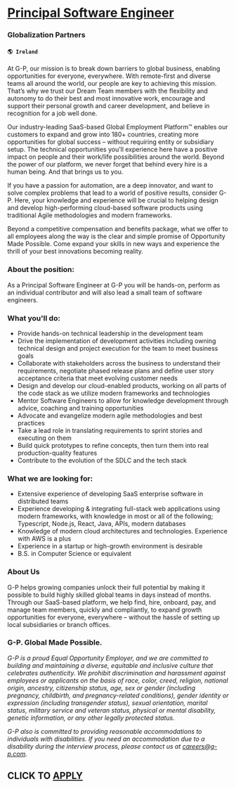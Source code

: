 # [Principal Software Engineer](https://www.remotewlb.com/apply/principal-software-engineer-65721)  
### Globalization Partners  
#### `🌎 Ireland`  

At G-P, our mission is to break down barriers to global business, enabling opportunities for everyone, everywhere. With remote-first and diverse teams all around the world, our people are key to achieving this mission. That’s why we trust our Dream Team members with the flexibility and autonomy to do their best and most innovative work, encourage and support their personal growth and career development, and believe in recognition for a job well done.

Our industry-leading SaaS-based Global Employment Platform™ enables our customers to expand and grow into 180+ countries, creating more opportunities for global success – without requiring entity or subsidiary setup. The technical opportunities you’ll experience here have a positive impact on people and their work/life possibilities around the world. Beyond the power of our platform, we never forget that behind every hire is a human being. And that brings us to you.

If you have a passion for automation, are a deep innovator, and want to solve complex problems that lead to a world of positive results, consider G-P. Here, your knowledge and experience will be crucial to helping design and develop high-performing cloud-based software products using traditional Agile methodologies and modern frameworks.

Beyond a competitive compensation and benefits package, what we offer to all employees along the way is the clear and simple promise of Opportunity Made Possible. Come expand your skills in new ways and experience the thrill of your best innovations becoming reality.

### About the position:

As a Principal Software Engineer at G-P you will be hands-on, perform as an individual contributor and will also lead a small team of software engineers.

### What you'll do:

  * Provide hands-on technical leadership in the development team
  * Drive the implementation of development activities including owning technical design and project execution for the team to meet business goals 
  * Collaborate with stakeholders across the business to understand their requirements, negotiate phased release plans and define user story acceptance criteria that meet evolving customer needs 
  * Design and develop our cloud-enabled products, working on all parts of the code stack as we utilize modern frameworks and technologies 
  * Mentor Software Engineers to allow for knowledge development through advice, coaching and training opportunities 
  * Advocate and evangelize modern agile methodologies and best practices 
  * Take a lead role in translating requirements to sprint stories and executing on them 
  * Build quick prototypes to refine concepts, then turn them into real production-quality features
  * Contribute to the evolution of the SDLC and the tech stack 

### What we are looking for:

  * Extensive experience of developing SaaS enterprise software in distributed teams 
  * Experience developing & integrating full-stack web applications using modern frameworks, with knowledge in most or all of the following; Typescript, Node.js, React, Java, APIs, modern databases 
  * Knowledge of modern cloud architectures and technologies. Experience with AWS is a plus 
  * Experience in a startup or high-growth environment is desirable
  * B.S. in Computer Science or equivalent

### About Us

G-P helps growing companies unlock their full potential by making it possible to build highly skilled global teams in days instead of months. Through our SaaS-based platform, we help find, hire, onboard, pay, and manage team members, quickly and compliantly, to expand growth opportunities for everyone, everywhere – without the hassle of setting up local subsidiaries or branch offices.

### G-P. Global Made Possible.

 _G-P is a proud Equal Opportunity Employer, and we are committed to building and maintaining a diverse, equitable and inclusive culture that celebrates authenticity. We prohibit discrimination and harassment against employees or applicants on the basis of race, color, creed, religion, national origin, ancestry, citizenship status, age, sex or gender (including pregnancy, childbirth, and pregnancy-related conditions), gender identity or expression (including transgender status), sexual orientation, marital status, military service and veteran status, physical or mental disability, genetic information, or any other legally protected status._

 _G-P also is committed to providing reasonable accommodations to individuals with disabilities. If you need an accommodation due to a disability during the interview process, please contact us at careers@g-p.com._

  
## CLICK TO [APPLY](https://www.remotewlb.com/apply/principal-software-engineer-65721)

